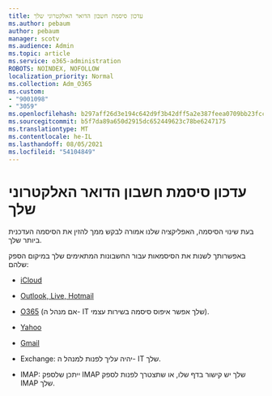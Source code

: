 ```yaml
---
title: עדכון סיסמת חשבון הדואר האלקטרוני שלך
ms.author: pebaum
author: pebaum
manager: scotv
ms.audience: Admin
ms.topic: article
ms.service: o365-administration
ROBOTS: NOINDEX, NOFOLLOW
localization_priority: Normal
ms.collection: Adm_O365
ms.custom:
- "9001098"
- "3059"
ms.openlocfilehash: b297aff26d3e194c642d9f3b42dff5a2e387feea0709bb23fcc8182360453307
ms.sourcegitcommit: b5f7da89a650d2915dc652449623c78be6247175
ms.translationtype: MT
ms.contentlocale: he-IL
ms.lasthandoff: 08/05/2021
ms.locfileid: "54104849"
---
```

# <a name="updating-your-email-account-password"></a>עדכון סיסמת חשבון הדואר האלקטרוני שלך

בעת שינוי הסיסמה, האפליקציה שלנו אמורה לבקש ממך להזין את הסיסמה העדכנית ביותר שלך.

באפשרותך לשנות את הסיסמאות עבור החשבונות המתאימים שלך במיקום הספק שלהם:

- [iCloud](https://support.apple.com/HT201487)

- [Outlook, Live, Hotmail](https://account.live.com/password/reset)

- [O365](https://passwordreset.microsoftonline.com) (אם מנהל ה- IT שלך אפשר איפוס סיסמה בשירות עצמי).

- [Yahoo](https://login.yahoo.com/account/challenge/username?done=https%3A%2F%2Fwww.yahoo.com%2F&authMechanism=secondary&chllngnm=base&sessionIndex=QQ--)

- [Gmail](https://support.google.com/mail/answer/41078?co=GENIE.Platform%3DDesktop&hl=en)

- Exchange: יהיה עליך לפנות למנהל ה- IT שלך.

- IMAP: ייתכן שלספק IMAP שלך יש קישור בדף שלו, או שתצטרך לפנות לספק IMAP שלך.